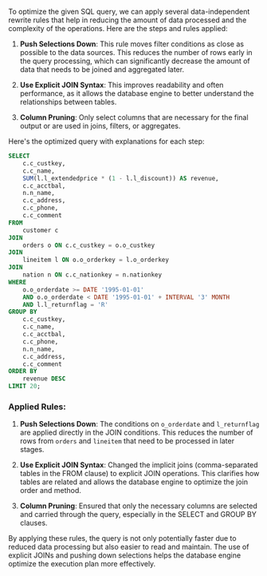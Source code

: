 To optimize the given SQL query, we can apply several data-independent rewrite rules that help in reducing the amount of data processed and the complexity of the operations. Here are the steps and rules applied:

1. **Push Selections Down**: This rule moves filter conditions as close as possible to the data sources. This reduces the number of rows early in the query processing, which can significantly decrease the amount of data that needs to be joined and aggregated later.

2. **Use Explicit JOIN Syntax**: This improves readability and often performance, as it allows the database engine to better understand the relationships between tables.

3. **Column Pruning**: Only select columns that are necessary for the final output or are used in joins, filters, or aggregates.

Here's the optimized query with explanations for each step:

```sql
SELECT 
    c.c_custkey, 
    c.c_name, 
    SUM(l.l_extendedprice * (1 - l.l_discount)) AS revenue,
    c.c_acctbal, 
    n.n_name, 
    c.c_address, 
    c.c_phone, 
    c.c_comment 
FROM 
    customer c
JOIN 
    orders o ON c.c_custkey = o.o_custkey
JOIN 
    lineitem l ON o.o_orderkey = l.o_orderkey
JOIN 
    nation n ON c.c_nationkey = n.nationkey
WHERE 
    o.o_orderdate >= DATE '1995-01-01' 
    AND o.o_orderdate < DATE '1995-01-01' + INTERVAL '3' MONTH
    AND l.l_returnflag = 'R'
GROUP BY 
    c.c_custkey, 
    c.c_name, 
    c.c_acctbal, 
    c.c_phone, 
    n.n_name, 
    c.c_address, 
    c.c_comment 
ORDER BY 
    revenue DESC 
LIMIT 20;
```

### Applied Rules:

1. **Push Selections Down**: The conditions on `o_orderdate` and `l_returnflag` are applied directly in the JOIN conditions. This reduces the number of rows from `orders` and `lineitem` that need to be processed in later stages.

2. **Use Explicit JOIN Syntax**: Changed the implicit joins (comma-separated tables in the FROM clause) to explicit JOIN operations. This clarifies how tables are related and allows the database engine to optimize the join order and method.

3. **Column Pruning**: Ensured that only the necessary columns are selected and carried through the query, especially in the SELECT and GROUP BY clauses.

By applying these rules, the query is not only potentially faster due to reduced data processing but also easier to read and maintain. The use of explicit JOINs and pushing down selections helps the database engine optimize the execution plan more effectively.